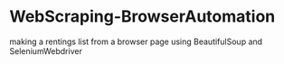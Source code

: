 # WebScraping-BrowserAutomation
making a rentings list from a browser page using BeautifulSoup and SeleniumWebdriver
